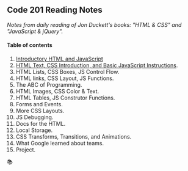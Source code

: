 ## Code 201 Reading Notes
*Notes from daily reading of Jon Duckett's books: "HTML & CSS" and "JavaScript & jQuery".*

#### Table of contents

1. [Introductory HTML and JavaScript](https://github.com/MartaAnthony/reading-notes/blob/master/class-01.md)     
2. [HTML Text, CSS Introduction, and Basic JavaScript Instructions](https://github.com/MartaAnthony/reading-notes/blob/master/class-02.md).  
3. HTML Lists, CSS Boxes, JS Control Flow.   
4. HTML links, CSS Layout, JS Functions.   
5. The ABC of Programming.   
6. HTML Images, CSS Color & Text.   
7. HTML Tables, JS Construtor Functions.   
8. Forms and Events.   
9. More CSS Layouts.   
10. JS Debugging.   
11. Docs for the HTML.   
12. Local Storage.   
13. CSS Transforms, Transitions, and Animations.   
14. What Google learned about teams.   
15. Project. 

:books:
